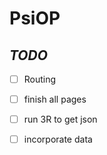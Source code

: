 # PsiOP 

## *TODO*
- [ ] Routing
- [ ] finish all pages
- [ ] run 3R to get json
- [ ] incorporate data




